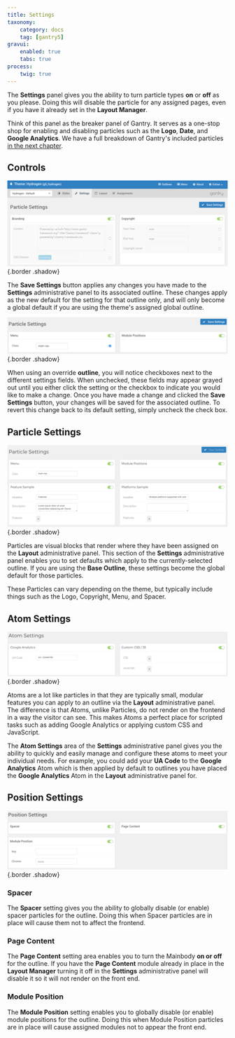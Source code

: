 ```yaml
---
title: Settings
taxonomy:
    category: docs
    tag: [gantry5]
gravui:
    enabled: true
    tabs: true
process:
    twig: true
---
```


The **Settings** panel gives you the ability to turn particle types **on** or **off** as you please. Doing this will disable the particle for any assigned pages, even if you have it already set in the **Layout Manager**.

Think of this panel as the breaker panel of Gantry. It serves as a one-stop shop for enabling and disabling particles such as the **Logo**, **Date**, and **Google Analytics**. We have a full breakdown of Gantry's included particles [in the next chapter](../../particles).

Controls
-----

![Controls](controls.png) {.border .shadow}

The **Save Settings** button applies any changes you have made to the **Settings** administrative panel to its associated outline. These changes apply as the new default for the setting for that outline only, and will only become a global default if you are using the theme's assigned global outline.

![Controls](commands_2.png) {.border .shadow}

When using an override **outline**, you will notice checkboxes next to the different settings fields. When unchecked, these fields may appear grayed out until you either click the setting or the checkbox to indicate you would like to make a change. Once you have made a change and clicked the **Save Settings** button, your changes will be saved for the associated outline. To revert this change back to its default setting, simply uncheck the check box.

Particle Settings
-----

![Particle Settings](particlesettings.png) {.border .shadow}

Particles are visual blocks that render where they have been assigned on the **Layout** administrative panel. This section of the **Settings** administrative panel enables you to set defaults which apply to the currently-selected outline. If you are using the **Base Outline**, these settings become the global default for those particles.

These Particles can vary depending on the theme, but typically include things such as the Logo, Copyright, Menu, and Spacer.

Atom Settings
-----

![Atom Settings](atomsettings.png) {.border .shadow}

Atoms are a lot like particles in that they are typically small, modular features you can apply to an outline via the **Layout** administrative panel. The difference is that Atoms, unlike Particles, do not render on the frontend in a way the visitor can see. This makes Atoms a perfect place for scripted tasks such as adding Google Analytics or applying custom CSS and JavaScript.

The **Atom Settings** area of the **Settings** administrative panel gives you the ability to quickly and easily manage and configure these atoms to meet your individual needs. For example, you could add your **UA Code** to the **Google Analytics** Atom which is then applied by default to outlines you have placed the **Google Analytics** Atom in the **Layout** administrative panel for.

Position Settings
-----

![Position Settings](position_settings.png) {.border .shadow}

### Spacer

The **Spacer** setting gives you the ability to globally disable (or enable) spacer particles for the outline. Doing this when Spacer particles are in place will cause them not to affect the frontend.

### Page Content

The **Page Content** setting area enables you to turn the Mainbody **on or off** for the outline. If you have the **Page Content** module already in place in the **Layout Manager** turning it off in the **Settings** administrative panel will disable it so it will not render on the front end.

### Module Position

The **Module Position** setting enables you to globally disable (or enable) module positions for the outline. Doing this when Module Position particles are in place will cause assigned modules not to appear the front end.
